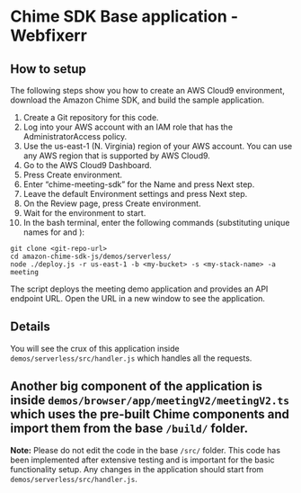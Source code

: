 # Chime SDK Base application - Webfixerr

## How to setup

The following steps show you how to create an AWS Cloud9 environment, download the Amazon Chime SDK, and build the sample application.

1. Create a Git repository for this code.
2. Log into your AWS account with an IAM role that has the AdministratorAccess policy.
3. Use the us-east-1 (N. Virginia) region of your AWS account. You can use any AWS region that is supported by AWS Cloud9.
4. Go to the AWS Cloud9 Dashboard.
5. Press Create environment.
6. Enter “chime-meeting-sdk” for the Name and press Next step.
7. Leave the default Environment settings and press Next step.
8. On the Review page, press Create environment.
9. Wait for the environment to start.
10. In the bash terminal, enter the following commands (substituting unique names for <my-bucket> and <my-stack-name>):

```console
git clone <git-repo-url>
cd amazon-chime-sdk-js/demos/serverless/
node ./deploy.js -r us-east-1 -b <my-bucket> -s <my-stack-name> -a meeting
```

The script deploys the meeting demo application and provides an API endpoint URL. Open the URL in a new window to see the application.

## Details

You will see the crux of this application inside `demos/serverless/src/handler.js` which handles all the requests.

## Another big component of the application is inside `demos/browser/app/meetingV2/meetingV2.ts` which uses the pre-built Chime components and import them from the base `/build/` folder.

**Note:** Please do not edit the code in the base `/src/` folder. This code has been implemented after extensive testing and is important for the basic functionality setup. Any changes in the application should start from `demos/serverless/src/handler.js`.
